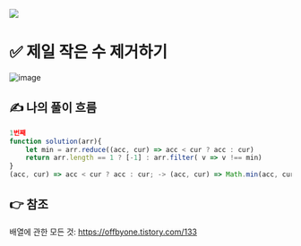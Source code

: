 ![](https://images.velog.io/images/make_w/post/469b5532-e056-4770-b04b-e9eaecf10fe4/js%E1%84%8B%E1%85%B5%E1%84%86%E1%85%B5%E1%84%8C%E1%85%B5.png)
# ✅ 제일 작은 수 제거하기
![image](https://user-images.githubusercontent.com/97653052/158008289-d814f3da-0a9c-4947-ae1a-2eb74535627e.png)
## ✍ 나의 풀이 흐름

```javascript
1번째
function solution(arr){
    let min = arr.reduce((acc, cur) => acc < cur ? acc : cur)
    return arr.length == 1 ? [-1] : arr.filter( v => v !== min)
}
(acc, cur) => acc < cur ? acc : cur; -> (acc, cur) => Math.min(acc, cur)
```
## 👉 참조
배열에 관한 모든 것: https://offbyone.tistory.com/133
